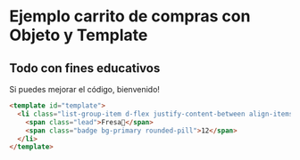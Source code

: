 # Ejemplo carrito de compras con Objeto y Template

## Todo con fines educativos

Si puedes mejorar el código, bienvenido!

```html
<template id="template">
  <li class="list-group-item d-flex justify-content-between align-items-center">
    <span class="lead">Fresa🍓</span>
    <span class="badge bg-primary rounded-pill">12</span>
  </li>
</template>
```
